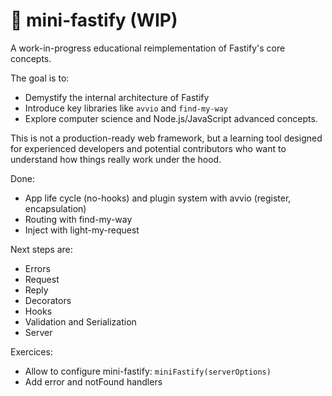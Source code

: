 # 🧠 mini-fastify (WIP)

A work-in-progress educational reimplementation of Fastify's core concepts.

The goal is to:

- Demystify the internal architecture of Fastify
- Introduce key libraries like `avvio` and `find-my-way`
- Explore computer science and Node.js/JavaScript advanced concepts.

This is not a production-ready web framework, but a learning tool designed for experienced developers and potential contributors who want to understand how things really work under the hood.

Done:
- App life cycle (no-hooks) and plugin system with avvio (register, encapsulation)
- Routing with find-my-way
- Inject with light-my-request

Next steps are:
- Errors
- Request
- Reply
- Decorators
- Hooks
- Validation and Serialization
- Server

Exercices:
- Allow to configure mini-fastify: `miniFastify(serverOptions)`
- Add error and notFound handlers